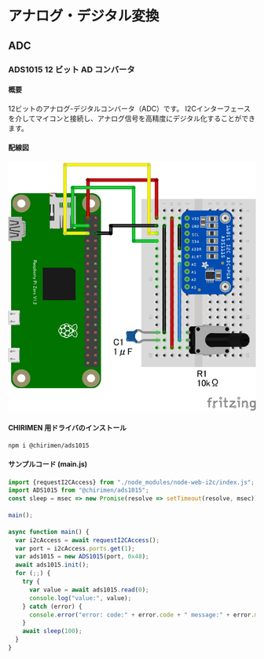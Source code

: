 # アナログ・デジタル変換

## ADC

### ADS1015 12 ビット AD コンバータ

#### 概要

12ビットのアナログ-デジタルコンバータ（ADC）です。
I2Cインターフェースを介してマイコンと接続し、アナログ信号を高精度にデジタル化することができます。

#### 配線図

![配線図](./schematic.png "schematic")

#### CHIRIMEN 用ドライバのインストール

```shell
npm i @chirimen/ads1015
```

#### サンプルコード (main.js)

```javascript
import {requestI2CAccess} from "./node_modules/node-web-i2c/index.js";
import ADS1015 from "@chirimen/ads1015";
const sleep = msec => new Promise(resolve => setTimeout(resolve, msec));

main();

async function main() {
  var i2cAccess = await requestI2CAccess();
  var port = i2cAccess.ports.get(1);
  var ads1015 = new ADS1015(port, 0x48);
  await ads1015.init();
  for (;;) {
    try {
      var value = await ads1015.read(0);
      console.log("value:", value);
    } catch (error) {
      console.error("error: code:" + error.code + " message:" + error.message);
    }
    await sleep(100);
  }
}
```
